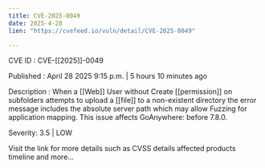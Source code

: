```yaml
---
title: CVE-2025-0049
date: 2025-4-28
lien: "https://cvefeed.io/vuln/detail/CVE-2025-0049"

---
```


CVE ID : CVE-[[2025]]-0049

Published :  April 28
2025
9:15 p.m. | 5 hours
10 minutes ago

Description : When a  [[Web]] User without Create  [[permission]] on subfolders attempts to upload a  [[file]] to a non-existent directory
the error message includes the absolute server path which may allow Fuzzing for application mapping.
This issue affects GoAnywhere: before 7.8.0.

Severity: 3.5 | LOW

Visit the link for more details
such as CVSS details
affected products
timeline
and more...
